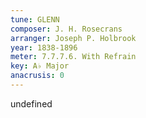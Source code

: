 ```yaml
---
tune: GLENN
composer: J. H. Rosecrans
arranger: Joseph P. Holbrook
year: 1838-1896
meter: 7.7.7.6. With Refrain
key: A♭ Major
anacrusis: 0
---
```

undefined